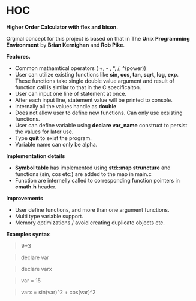# HOC
**Higher Order Calculator with flex and bison.**

Orginal concept for this project is based on that in The **Unix Programming Environment** by **Brian Kernighan** and **Rob Pike**.

**Features.**
- Common mathamtical operators ( +, - , *, /,  ^(power))
- User can utilize existing functions like **sin, cos, tan, sqrt, log, exp**. These functions take single double value argument and result of function call is similar to that in the C specificaiton. 
- User can input one line of statement at once.
- After each input line, statement value will be printed to console.
- Internally all the values handle as **double**
- Does not allow user to define new functions. Can only use exsisting functions.
- User can define variable using **declare var_name** construct to persist the values for later use. 
- Type **quit** to exist the program. 
- Variable name can only be alpha. 

**Implementation details**
- **Symbol table** has implemented using **std::map struncture** and functions (sin, cos etc:) are added to the map in main.c
- Function are internelly called to corresponding function pointers in **cmath.h** header.

**Improvements**
- User define functions, and more than one argument functions.
- Multi type variable support.
- Memory optimizations / avoid creating duplicate objects etc.

**Examples syntax**
> 9+3

> declare var

> declare varx

> var = 15

> varx = sin(var)^2 + cos(var)^2

 

